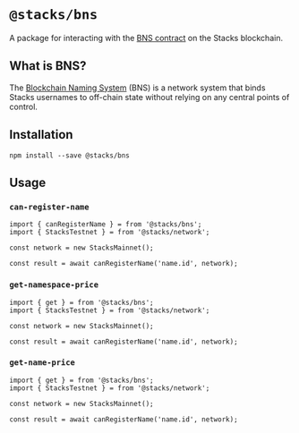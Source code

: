 # `@stacks/bns`

A package for interacting with the [BNS contract](https://explorer.stacks.co/txid/SP000000000000000000002Q6VF78.bns?chain=mainnet)
on the Stacks blockchain.

## What is BNS?
The [Blockchain Naming System](https://docs.blockstack.org/build-apps/references/bns)
(BNS) is a network system that binds Stacks usernames to off-chain
state without relying on any central points of control.

## Installation
```
npm install --save @stacks/bns
```

## Usage

### `can-register-name`

```
import { canRegisterName } = from '@stacks/bns';
import { StacksTestnet } = from '@stacks/network';

const network = new StacksMainnet();

const result = await canRegisterName('name.id', network);
```

### `get-namespace-price`
```
import { get } = from '@stacks/bns';
import { StacksTestnet } = from '@stacks/network';

const network = new StacksMainnet();

const result = await canRegisterName('name.id', network);
```

### `get-name-price`
```
import { get } = from '@stacks/bns';
import { StacksTestnet } = from '@stacks/network';

const network = new StacksMainnet();

const result = await canRegisterName('name.id', network);
```
